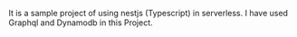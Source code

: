 It is a sample project of using nestjs (Typescript) in serverless. I have used Graphql and Dynamodb in this Project.
